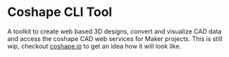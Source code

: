 # Coshape CLI Tool

A toolkit to create web based 3D designs, convert and visualize CAD data and access the coshape CAD web services for Maker projects.
This is still wip, checkout [coshape.io](https://coshape.io) to get an idea how it will look like.
